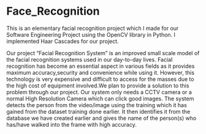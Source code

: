 # Face_Recognition
This is an elementary facial recognition project which I made for our Software Engineering Project using the OpenCV library in Python. 
I implemented Haar Cascades for our project.

Our project “Facial Recognition System” is an improved small scale model of the facial recognition systems used in our day-to-day lives. Facial recognition has become an essential aspect in various fields as it provides maximum accuracy,security and convenience while using it. However, this technology is very expensive and difficult to access for the masses due to the high cost of equipment involved.We plan to provide a solution to this problem through our
project.  Our system only needs a CCTV camera or a normal High Resolution Camera which can click good images. The system detects the
person from the video/image using the training which it has gained from the dataset training done earlier. It then identifies it from the database we have created earlier and gives the name of the person(s) who has/have walked into the frame with high accuracy.
